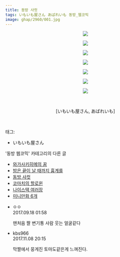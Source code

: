 ```yaml
---
title: 동방 사컷
tags: いもいも屋さん あばれいも 동방_웹코믹
image: ghap/2960/001.jpg
---
```

<div class="article">
<p style="text-align: center; clear: none; float: none;"><img src="{{ site.nasurl }}/ghap/2960/001.jpg"/></p>
<p style="text-align: center; clear: none; float: none;"><img src="{{ site.nasurl }}/ghap/2960/002.jpg"/></p>
<p style="text-align: center; clear: none; float: none;"><img src="{{ site.nasurl }}/ghap/2960/003.jpg"/></p>
<p style="text-align: center; clear: none; float: none;"><img src="{{ site.nasurl }}/ghap/2960/004.jpg"/></p>
<p style="text-align: center; clear: none; float: none;"><img src="{{ site.nasurl }}/ghap/2960/005.jpg"/></p>
<p style="text-align: center; clear: none; float: none;"><img src="{{ site.nasurl }}/ghap/2960/006.jpg"/></p>
<p style="text-align: center; clear: none; float: none;"><img src="{{ site.nasurl }}/ghap/2960/007.jpg"/></p>
<p style="text-align: center; clear: none; float: none;"><br/></p>
<p style="text-align: center; clear: none; float: none;">[いもいも屋さん, あばれいも]</p>
<p><br/></p>
</div><div class="tagTrail">
<p>태그: </p>
<ul>
<li>いもいも屋さん</li>
</ul>
</div><div class="another">
<p>'동방 웹코믹' 카테고리의 다른 글</p>
<ul>
<li><a href="/2016-12-21-ghap_2966">와가사키히메의 꿈</a></li>
<li><a href="/2016-12-20-ghap_2965">밤은 끝이 날 때까지 흉계를</a></li>
<li><a href="/2016-12-20-ghap_2960">동방 사컷</a></li>
<li><a href="/2016-12-20-ghap_2958">코마치의 할로윈</a></li>
<li><a href="/2016-12-20-ghap_2955">나이스택 여러장</a></li>
<li><a href="/2016-12-20-ghap_2953">미니만화 6개</a></li>
</ul>
</div><div class="cb_module cb_fluid">
<div class="cb_wrt cb_profile">
<div class="comment">
<ul>
<li class="cb_thumb_off" id="comment15085064">
<div class="cb_comment_area">
<div class="cb_info_area">
<div class="cb_section">
<span class="cb_nick_name">ㅇㅇ</span>
</div>
<div class="cb_section">
<span class="cb_date">2017.09.18 01:58 </span>
</div>
</div>
<div class="cb_dsc_comment">
<p class="cb_dsc">
											맨처음 짤 변기통 사람 웃는 얼굴같다
										</p>
</div>
</div></li>
<li class="cb_thumb_off" id="comment15125448">
<div class="cb_comment_area">
<div class="cb_info_area">
<div class="cb_section">
<span class="cb_nick_name">kbs966</span>
</div>
<div class="cb_section">
<span class="cb_date">2017.11.08 20:15 </span>
</div>
</div>
<div class="cb_dsc_comment">
<p class="cb_dsc">
											막짤에서 뭉게진 토마도같은게 느껴진다.
										</p>
</div>
</div></li>
</ul>
</div>
</div><!-- commentList close -->
</div>